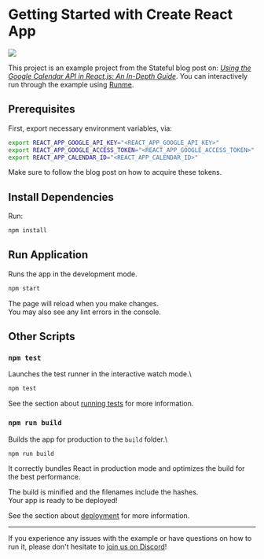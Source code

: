 # Getting Started with Create React App

[![](https://badgen.net/badge/Run%20this%20/README/5B3ADF?icon=https://runme.dev/img/logo.svg)](https://runme.dev/api/runme?repository=https://github.com/stateful/blog-examples.git&fileToOpen=node-streams/README.md)

This project is an example project from the Stateful blog post on: [*Using the Google Calendar API in React.js: An In-Depth Guide*](https://stateful.com/blog/google-calendar-react). You can interactively run through the example using [Runme](https://runme.dev/).

## Prerequisites

First, export necessary environment variables, via:

```sh
export REACT_APP_GOOGLE_API_KEY="<REACT_APP_GOOGLE_API_KEY>"
export REACT_APP_GOOGLE_ACCESS_TOKEN="<REACT_APP_GOOGLE_ACCESS_TOKEN>"
export REACT_APP_CALENDAR_ID="<REACT_APP_CALENDAR_ID>"
```

Make sure to follow the blog post on how to acquire these tokens.

## Install Dependencies

Run:

```sh
npm install
```

## Run Application

Runs the app in the development mode.

```sh { background=true }
npm start
```

The page will reload when you make changes.  
You may also see any lint errors in the console.

## Other Scripts

### `npm test`

Launches the test runner in the interactive watch mode.\

```sh
npm test
```

See the section about [running tests](https://facebook.github.io/create-react-app/docs/running-tests) for more information.

### `npm run build`

Builds the app for production to the `build` folder.\

```sh
npm run build
```

It correctly bundles React in production mode and optimizes the build for the best performance.

The build is minified and the filenames include the hashes.  
Your app is ready to be deployed!

See the section about [deployment](https://facebook.github.io/create-react-app/docs/deployment) for more information.

---

If you experience any issues with the example or have questions on how to run it, please don't hesitate to [join us on Discord](https://discord.com/invite/BQm8zRCBUY)!
